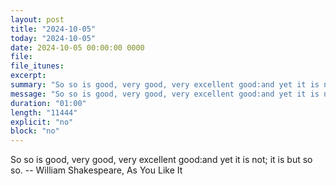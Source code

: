 ```yaml
---
layout: post
title: "2024-10-05"
today: "2024-10-05"
date: 2024-10-05 00:00:00 0000
file:
file_itunes:
excerpt:
summary: "So so is good, very good, very excellent good:and yet it is not; it is but so so. -- William Shakespeare, As You Like It "
message: "So so is good, very good, very excellent good:and yet it is not; it is but so so. -- William Shakespeare, As You Like It "
duration: "01:00"
length: "11444"
explicit: "no"
block: "no"
---
```

So so is good, very good, very excellent good:and yet it is not; it is but so so. -- William Shakespeare, As You Like It 

